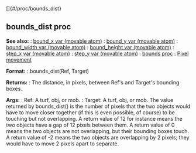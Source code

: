 []{#/proc/bounds_dist}
  ## bounds_dist proc
  **See also:**
  :   [bound_x var (movable atom)](ref/atom/movable/var/bound_x)
  :   [bound_y var (movable atom)](ref/atom/movable/var/bound_y)
  :   [bound_width var (movable atom)](ref/atom/movable/var/bound_width)
  :   [bound_height var (movable atom)](ref/atom/movable/var/bound_height)
  :   [step_x var (movable atom)](ref/atom/movable/var/step_x)
  :   [step_y var (movable atom)](ref/atom/movable/var/step_y)
  :   [bounds proc](ref/proc/bounds)
  :   [Pixel movement](ref/%7Bnotes%7D/pixel-movement)
  <!-- -->
  **Format:**
  :   bounds_dist(Ref, Target)
  <!-- -->
  **Returns:**
  :   The distance, in pixels, between Ref\'s and Target\'s bounding
      boxes.
  <!-- -->
  **Args:**
  :   Ref: A turf, obj, or mob.
  :   Target: A turf, obj, or mob.
  The value returned by bounds_dist() is the number of pixels that the two
  objects would have to move closer together (if this is even possible, of
  course) to be touching but not overlapping.
  A return value of 12 for instance means the two objects have a gap of 12
  pixels between them.
  A return value of 0 means the two objects are not overlapping, but their
  bounding boxes touch.
  A return value of -2 means the two objects are overlapping by 2 pixels;
  they would have to move 2 pixels apart to separate.